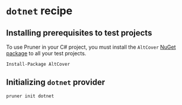 # `dotnet` recipe

## Installing prerequisites to test projects
To use Pruner in your C# project, you must install the `AltCover` [NuGet package](https://www.nuget.org/packages/altcover/) to all your test projects.

`Install-Package AltCover`

## Initializing `dotnet` provider
`pruner init dotnet`
